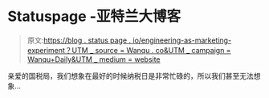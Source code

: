 # Statuspage -亚特兰大博客

> 原文:[https://blog . status page . io/engineering-as-marketing-experiment？UTM _ source = Wanqu . co&UTM _ campaign = Wanqu+Daily&UTM _ medium = website](https://blog.statuspage.io/engineering-as-marketing-experiment?utm_source=wanqu.co&utm_campaign=Wanqu+Daily&utm_medium=website)

亲爱的国税局，我们想象在最好的时候纳税日是非常忙碌的，所以我们甚至无法想象...